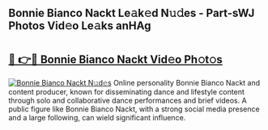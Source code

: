 ## Bonnie Bianco Nackt Le𝚊k𝚎d N𝚞𝚍es - Part-sWJ Photos Vid𝚎o Le𝚊ks anHAg

# <h2><a href="http://fb7cy6.evod.top/?m=Bonnie+Bianco+Nackt">🔗 👉🔴 Bonnie Bianco Nackt Vid𝚎o Ph𝚘t𝚘s</a></h2>

[![Bonnie Bianco Nackt N𝚞d𝚎s](https://i.imgur.com/8V9OHl7.gif)](http://fb7cy6.evod.top/?m=Bonnie+Bianco+Nackt)
Online personality Bonnie Bianco Nackt and content producer, known for disseminating dance and lifestyle content through solo and collaborative dance performances and brief videos. A public figure like Bonnie Bianco Nackt, with a strong social media presence and a large following, can wield significant influence. 
